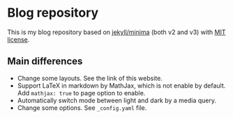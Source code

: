 # Blog repository

This is my blog repository based on
[jekyll/minima](https://github.com/jekyll/minima) (both v2 and v3) with
[MIT license](https://github.com/jekyll/minima/blob/master/LICENSE.txt).

## Main differences

* Change some layouts. See the link of this website.
* Support LaTeX in markdown by MathJax, which is not enable by default.
  Add `mathjax: true` to page option to enable. 
* Automatically switch mode between light and dark by a media query.
* Change some options. See `_config.yaml` file.
